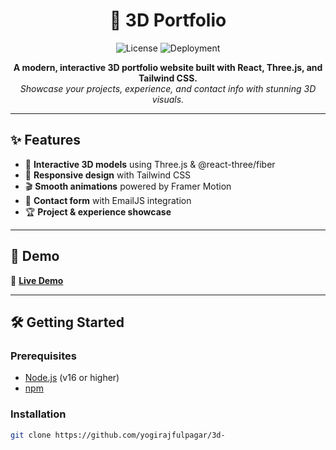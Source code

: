 <h1 align="center">🚀 3D Portfolio</h1>
<p align="center">
  <img src="https://img.shields.io/github/license/yogirajfulpagar/3d-Portfolio?style=flat-square" alt="License" />
  <img src="https://img.shields.io/github/deployments/yogirajfulpagar/3d-Portfolio/github-pages?label=deployed&style=flat-square" alt="Deployment" />
</p>
<p align="center">
  <b>A modern, interactive 3D portfolio website built with React, Three.js, and Tailwind CSS.</b><br>
  <i>Showcase your projects, experience, and contact info with stunning 3D visuals.</i>
</p>

---

## ✨ Features

- 🎨 **Interactive 3D models** using Three.js & @react-three/fiber
- 📱 **Responsive design** with Tailwind CSS
- 🎬 **Smooth animations** powered by Framer Motion
- 📧 **Contact form** with EmailJS integration
- 🏆 **Project & experience showcase**

---

## 🚀 Demo

🔗 [**Live Demo**](https://yogirajfulpagar.github.io/3d-Portfolio/)

---

## 🛠️ Getting Started

### Prerequisites

- [Node.js](https://nodejs.org/) (v16 or higher)
- [npm](https://www.npmjs.com/)

### Installation

```sh
git clone https://github.com/yogirajfulpagar/3d-
```
